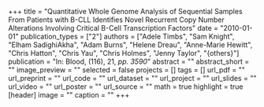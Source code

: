 +++
title = "Quantitative Whole Genome Analysis of Sequential Samples From Patients with B-CLL Identifies Novel Recurrent Copy Number Alterations Involving Critical B-Cell Transcription Factors"
date = "2010-01-01"
publication_types = ["2"]
authors = ["Adele Timbs", "Sam Knight", "Elham SadighiAkha", "Adam Burns", "Helene Dreau", "Anne-Marie Hewitt", "Chris Hatton", "Chris Yau", "Chris Holmes", "Jenny Taylor", "{others}"]
publication = "In: Blood, (116), 21, _pp. 3590_"
abstract = ""
abstract_short = ""
image_preview = ""
selected = false
projects = []
tags = []
url_pdf = ""
url_preprint = ""
url_code = ""
url_dataset = ""
url_project = ""
url_slides = ""
url_video = ""
url_poster = ""
url_source = ""
math = true
highlight = true
[header]
image = ""
caption = ""
+++
